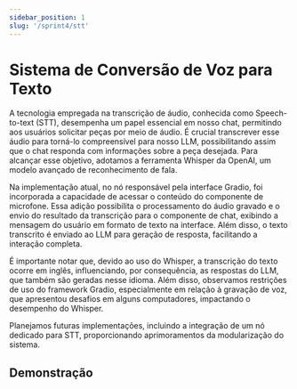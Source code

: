 ```yaml
---
sidebar_position: 1
slug: '/sprint4/stt'
---
```


# Sistema de Conversão de Voz para Texto

A tecnologia empregada na transcrição de áudio, conhecida como Speech-to-text (STT), desempenha um papel essencial em nosso chat, permitindo aos usuários solicitar peças por meio de áudio. É crucial transcrever esse áudio para torná-lo compreensível para nosso LLM, possibilitando assim que o chat responda com informações sobre a peça desejada. Para alcançar esse objetivo, adotamos a ferramenta Whisper da OpenAI, um modelo avançado de reconhecimento de fala.

Na implementação atual, no nó responsável pela interface Gradio, foi incorporada a capacidade de acessar o conteúdo do componente de microfone. Essa adição possibilita o processamento do áudio gravado e o envio do resultado da transcrição para o componente de chat, exibindo a mensagem do usuário em formato de texto na interface. Além disso, o texto transcrito é enviado ao LLM para geração de resposta, facilitando a interação completa.

É importante notar que, devido ao uso do Whisper, a transcrição do texto ocorre em inglês, influenciando, por consequência, as respostas do LLM, que também são geradas nesse idioma. Além disso, observamos restrições de uso do framework Gradio, especialmente em relação à gravação de voz, que apresentou desafios em alguns computadores, impactando o desempenho do Whisper.

Planejamos futuras implementações, incluindo a integração de um nó dedicado para STT, proporcionando aprimoramentos da modularização do sistema.

## Demonstração